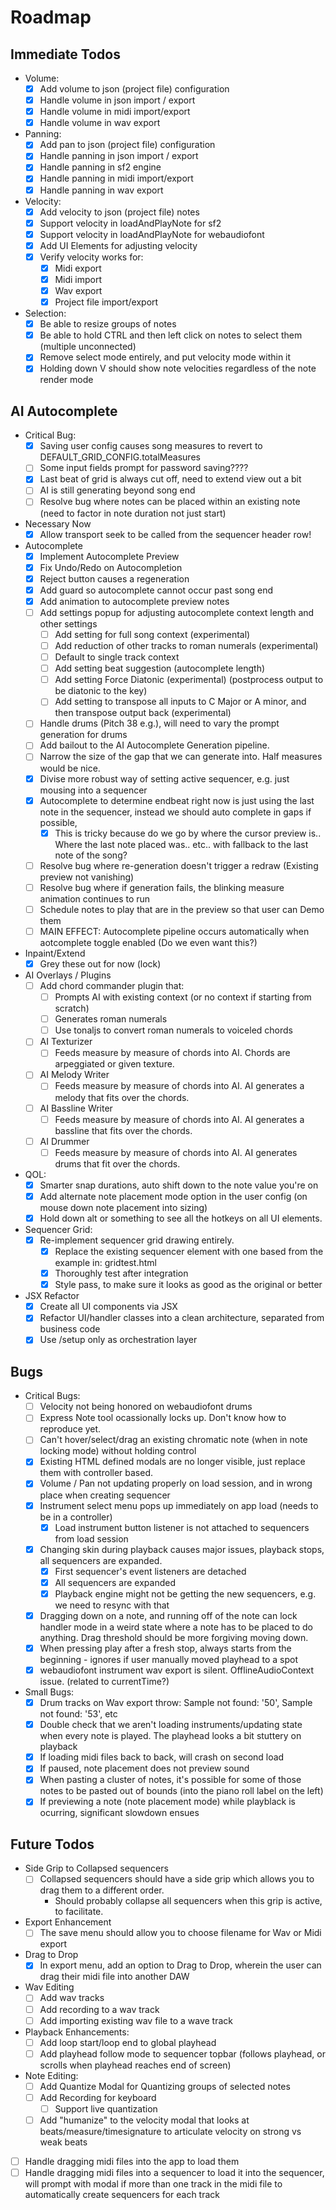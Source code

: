 # Roadmap


## Immediate Todos
- Volume:
  - [x] Add volume to json (project file) configuration
  - [x] Handle volume in json import / export
  - [x] Handle volume in midi import/export
  - [x] Handle volume in wav export
- Panning:
  - [x] Add pan to json (project file) configuration
  - [x] Handle panning in json import / export
  - [x] Handle panning in sf2 engine
  - [x] Handle panning in midi import/export
  - [x] Handle panning in wav export
- Velocity:
  - [x] Add velocity to json (project file) notes
  - [x] Support velocity in loadAndPlayNote for sf2
  - [x] Support velocity in loadAndPlayNote for webaudiofont
  - [x] Add UI Elements for adjusting velocity
  - [x] Verify velocity works for:
    - [x] Midi export
    - [x] Midi import
    - [x] Wav export
    - [x] Project file import/export
- Selection:
  - [x] Be able to resize groups of notes
  - [x] Be able to hold CTRL and then left click on notes to select them (multiple unconnected)
  - [x] Remove select mode entirely, and put velocity mode within it
  - [x] Holding down V should show note velocities regardless of the note render mode

## AI Autocomplete
- Critical Bug:
  - [x] Saving user config causes song measures to revert to DEFAULT_GRID_CONFIG.totalMeasures
  - [ ] Some input fields prompt for password saving????
  - [x] Last beat of grid is always cut off, need to extend view out a bit
  - [ ] AI is still generating beyond song end
  - [ ] Resolve bug where notes can be placed within an existing note (need to factor in note duration not just start)
- Necessary Now
  - [x] Allow transport seek to be called from the sequencer header row!
- Autocomplete
  - [x] Implement Autocomplete Preview
  - [x] Fix Undo/Redo on Autocompletion
  - [x] Reject button causes a regeneration
  - [x] Add guard so autocomplete cannot occur past song end
  - [x] Add animation to autocomplete preview notes
  - [ ] Add settings popup for adjusting autocomplete context length and other settings
    - [ ] Add setting for full song context (experimental)
    - [ ] Add reduction of other tracks to roman numerals (experimental)
    - [ ] Default to single track context 
    - [ ] Add setting beat suggestion (autocomplete length)
    - [ ] Add setting Force Diatonic (experimental) (postprocess output to be diatonic to the key)
    - [ ] Add setting to transpose all inputs to C Major or A minor, and then transpose output back (experimental) 
  - [ ] Handle drums (Pitch 38 e.g.), will need to vary the prompt generation for drums
  - [ ] Add bailout to the AI Autocomplete Generation pipeline.
  - [ ] Narrow the size of the gap that we can generate into.  Half measures would be nice.
  - [x] Divise more robust way of setting active sequencer, e.g. just mousing into a sequencer
  - [x] Autocomplete to determine endbeat right now is just using the last note in the sequencer, instead we should auto complete in gaps if possible,
    - [x] This is tricky because do we go by where the cursor preview is.. Where the last note placed was.. etc.. with fallback to the last note of the song?
  - [ ] Resolve bug where re-generation doesn't trigger a redraw (Existing preview not vanishing)
  - [ ] Resolve bug where if generation fails, the blinking measure animation continues to run
  - [ ] Schedule notes to play that are in the preview so that user can Demo them
  - [ ] MAIN EFFECT: Autocomplete pipeline occurs automatically when aotcomplete toggle enabled (Do we even want this?)

- Inpaint/Extend
  - [x] Grey these out for now (lock)

- AI Overlays / Plugins
  - [ ] Add chord commander plugin that:
    - [ ] Prompts AI with existing context (or no context if starting from scratch)
    - [ ] Generates roman numerals
    - [ ] Use tonaljs to convert roman numerals to voiceled chords
  - [ ] AI Texturizer
    - [ ] Feeds measure by measure of chords into AI.  Chords are arpeggiated or given texture.
  - [ ] AI Melody Writer
    - [ ] Feeds measure by measure of chords into AI.  AI generates a melody that fits over the chords.
  - [ ] AI Bassline Writer
    - [ ] Feeds measure by measure of chords into AI.  AI generates a bassline that fits over the chords.
  - [ ] AI Drummer
    - [ ] Feeds measure by measure of chords into AI.  AI generates drums that fit over the chords.

- QOL:
  - [x] Smarter snap durations, auto shift down to the note value you're on
  - [x] Add alternate note placement mode option in the user config (on mouse down note placement into sizing)
  - [x] Hold down alt or something to see all the hotkeys on all UI elements.
- Sequencer Grid:
  - [x] Re-implement sequencer grid drawing entirely.
    - [x] Replace the existing sequencer element with one based from the example in: gridtest.html
    - [x] Thoroughly test after integration
    - [x] Style pass, to make sure it looks as good as the original or better
- JSX Refactor
  - [x] Create all UI components via JSX
  - [x] Refactor UI/handler classes into a clean architecture, separated from business code
  - [x] Use /setup only as orchestration layer

## Bugs
- Critical Bugs:
  - [ ] Velocity not being honored on webaudiofont drums
  - [ ] Express Note tool ocassionally locks up.  Don't know how to reproduce yet.
  - [ ] Can't hover/select/drag an existing chromatic note (when in note locking mode) without holding control
  - [x] Existing HTML defined modals are no longer visible, just replace them with controller based.
  - [x] Volume / Pan not updating properly on load session, and in wrong place when creating sequencer
  - [x] Instrument select menu pops up immediately on app load (needs to be in a controller)
    - [x] Load instrument button listener is not attached to sequencers from load session
  - [x] Changing skin during playback causes major issues, playback stops, all sequencers are expanded.
    - [x] First sequencer's event listeners are detached
    - [x] All sequencers are expanded
    - [x] Playback engine might not be getting the new sequencers, e.g. we need to resync with that
  - [x] Dragging down on a note, and running off of the note can lock handler mode in a weird state where a note has to be placed to do anything.  Drag threshold should be more forgiving moving down.
  - [x] When pressing play after a fresh stop, always starts from the beginning - ignores if user manually moved playhead to a spot
  - [x] webaudiofont instrument wav export is silent. OfflineAudioContext issue. (related to currentTime?)
- Small Bugs:
  - [x] Drum tracks on Wav export throw: Sample not found: '50', Sample not found: '53', etc
  - [x] Double check that we aren't loading instruments/updating state when every note is played. The playhead looks a bit stuttery on playback
  - [x] If loading midi files back to back, will crash on second load
  - [x] If paused, note placement does not preview sound
  - [x] When pasting a cluster of notes, it's possible for some of those notes to be pasted out of bounds (into the piano roll label on the left)
  - [x] If previewing a note (note placement mode) while playblack is ocurring, significant slowdown ensues

## Future Todos
- Side Grip to Collapsed sequencers
  - [ ] Collapsed sequencers should have a side grip which allows you to drag them to a different order.
    - Should probably collapse all sequencers when this grip is active, to facilitate.
- Export Enhancement
  - [ ] The save menu should allow you to choose filename for Wav or Midi export
- Drag to Drop
  - [x] In export menu, add an option to Drag to Drop, wherein the user can drag their midi file into another DAW
- Wav Editing
  - [ ] Add wav tracks
  - [ ] Add recording to a wav track
  - [ ] Add importing existing wav file to a wave track
- Playback Enhancements:
  - [ ] Add loop start/loop end to global playhead
  - [ ] Add playhead follow mode to sequencer topbar (follows playhead, or scrolls when playhead reaches end of screen)
- Note Editing:
  - [ ] Add Quantize Modal for Quantizing groups of selected notes
  - [ ] Add Recording for keyboard
    - [ ] Support live quantization
  - [ ] Add "humanize" to the velocity modal that looks at beats/measure/timesignature to articulate velocity on strong vs weak beats
- [ ] Handle dragging midi files into the app to load them
- [ ] Handle dragging midi files into a sequencer to load it into the sequencer, will prompt with modal if more than one track in the midi file to automatically create sequencers for each track